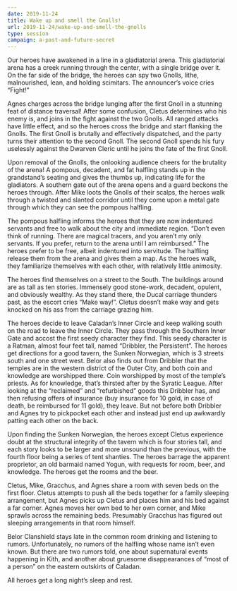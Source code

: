 ```yaml
---
date: 2019-11-24
title: Wake up and smell the Gnolls!
url: 2019-11-24/wake-up-and-smell-the-gnolls
type: session
campaign: a-past-and-future-secret
---
```


Our heroes have awakened in a line in a gladiatorial arena.  This gladiatorial arena has a creek running through the center, with a single bridge over it. On the far side of the bridge, the heroes can spy two Gnolls, lithe, malnourished, lean, and holding scimitars. The announcer’s voice cries “Fight!”

Agnes charges across the bridge lunging after the first Gnoll in a stunning feat of distance traversal!  After some confusion, Cletus determines who his enemy is, and joins in the fight against the two Gnolls. All ranged attacks have little effect, and so the heroes cross the bridge and start flanking the Gnolls. The first Gnoll is brutally and effectively dispatched, and the party turns their attention to the second Gnoll. The second Gnoll spends his fury uselessly against the Dwarven Cleric until he joins the fate of the first Gnoll. 

Upon removal of the Gnolls, the onlooking audience cheers for the brutality of the arena! A pompous, decadent, and fat halfling stands up in the grandstand’s seating and gives the thumbs up, indicating life for the gladiators. A southern gate out of the arena opens and a guard beckons the heroes through. After Mike loots the Gnolls of their scalps, the heroes walk through a twisted and slanted corridor until they come upon a metal gate through which they can see the pompous halfling.

The pompous halfling informs the heroes that they are now indentured servants and free to walk about the city and immediate region. “Don’t even think of running. There are magical tracers, and you aren’t my only servants. If you prefer, return to the arena until I am reimbursed.”  The heroes prefer to be free, albeit indentured into servitude. The halfling release them from the arena and gives them a map. As the heroes walk, they familiarize themselves with each other, with relatively little animosity.

The heroes find themselves on a street to the South. The buildings around are as tall as ten stories. Immensely good stone-work, decadent, opulent, and obviously wealthy. As they stand there, the Ducal carriage thunders past, as the escort cries “Make way!”. Cletus doesn’t make way and gets knocked on his ass from the carriage grazing him.

The heroes decide to leave Caladan’s Inner Circle and keep walking south on the road to leave the Inner Circle. They pass through the Southern Inner Gate and accost the first seedy character they find. This seedy character is a Ratman, almost four feet tall, named “Dribbler, the Persistent”. The heroes get directions for a good tavern, the Sunken Norwegian, which is 3 streets south and one street west. Belor also finds out from Dribbler that the temples are in the western district of the Outer City, and both coin and knowledge are worshipped there. Coin worshipped by most of the temple’s priests. As for knowledge, that’s thirsted after by the Syratic League. After looking at the “reclaimed” and “refurbished” goods this Dribbler has, and then refusing offers of insurance (buy insurance for 10 gold, in case of death, be reimbursed for 11 gold), they leave. But not before both Dribbler and Agnes try to pickpocket each other and instead just end up awkwardly patting each other on the back. 

Upon finding the Sunken Norwegian, the heroes except Cletus experience doubt at the structural integrity of the tavern which is four stories tall, and each story looks to be larger and more unsound than the previous, with the fourth floor being a series of tent shanties. The heroes barrage the apparent proprietor, an old barmaid named Yogun, with requests for room, beer, and knowledge. The heroes get the rooms and the beer.

Cletus, Mike, Gracchus, and Agnes share a room with seven beds on the first floor. Cletus attempts to push all the beds together for a family sleeping arrangement, but Agnes picks up Cletus and places him and his bed against a far corner. Agnes moves her own bed to her own corner, and Mike sprawls across the remaining beds. Presumably Gracchus has figured out sleeping arrangements in that room himself.

Belor Clanshield stays late in the common room drinking and listening to rumors. Unfortunately, no rumors of the halfling whose name isn’t even known. But there are two rumors told, one about supernatural events happening in Kith, and another about gruesome disappearances of “most of a person” on the eastern outskirts of Caladan.

All heroes get a long night’s sleep and rest.
